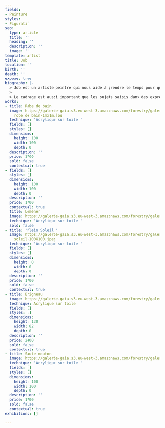 ```yaml
---
fields:
- Peinture
styles:
- Figuratif
seo:
  type: article
  title: ''
  heading: ''
  description: ''
  image: ''
template: artist
title: Job
location: ''
birth: ''
death: ''
expose: true
biography: |-
  > Job est un artiste peintre qui nous aide à prendre le temps pour que nos souvenirs apparaissent sous nos yeux, inondés par une lumière solaire et une palette de couleurs chaudes comme le sable.
  >
  > Le cadrage est aussi important que les sujets saisis dans des expressions spontanées. Tout en traits, perspectives et lignes de fuite la ville devient décors de cinéma propice à laisser notre imagination raconter la suite de l'histoire...Action !
works:
- title: Robe de bain
  image: https://galerie-gaia.s3.eu-west-3.amazonaws.com/forestry/galerie-gaia-Job-La
    robe de bain-1mx1m.jpg
  technique: 'Acrylique sur toile '
  fields: []
  styles: []
  dimensions:
    height: 100
    width: 100
    depth: 0
  description: ''
  price: 1700
  sold: false
  contextual: true
- fields: []
  styles: []
  dimensions:
    height: 100
    width: 100
    depth: 0
  description: ''
  price: 1700
  contextual: true
  title: Lomener
  image: https://galerie-gaia.s3.eu-west-3.amazonaws.com/forestry/galerie-gaia-Job-Lomener-1mx1m.jpg
  technique: 'Acrylique sur toile '
  sold: false
- title: 'Plein Soleil '
  image: https://galerie-gaia.s3.eu-west-3.amazonaws.com/forestry/galerie-gaia-job-plein
    soleil-100X100.jpeg
  technique: 'Acrylique sur toile '
  fields: []
  styles: []
  dimensions:
    height: 0
    width: 0
    depth: 0
  description: ''
  price: 1700
  sold: false
  contextual: true
- title: Brigneau
  image: https://galerie-gaia.s3.eu-west-3.amazonaws.com/forestry/galerie-gaia-Job-Brigneau-1300x820.jpg
  technique: Acrylique sur toile
  fields: []
  styles: []
  dimensions:
    height: 130
    width: 82
    depth: 0
  description: ''
  price: 2400
  sold: false
  contextual: true
- title: Saute mouton
  image: https://galerie-gaia.s3.eu-west-3.amazonaws.com/forestry/galerie-gaia-Job-sautemouton-1mx1m.jpg
  technique: 'Acrylique sur toile '
  fields: []
  styles: []
  dimensions:
    height: 100
    width: 100
    depth: 0
  description: ''
  price: 1700
  sold: false
  contextual: true
exhibitions: []

---
```

